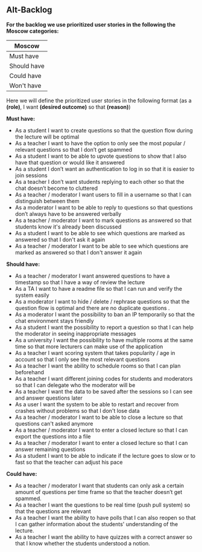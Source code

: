 ## Alt-Backlog

**For the backlog we use prioritized user stories in the following the Moscow categories:**
 
  | **Moscow**  |
  |-----------|
  | Must have   | 
  | Should have | 
  | Could have  |
  | Won't have  |

Here we will define the prioritized user stories in the following format (as a **(role)**, I want **(desired outcome)** so that **(reason)**)

**Must have:**
*	As a student I want to create questions so that the question flow during the lecture will be optimal
*	As a teacher I want to have the option to only see the most popular / relevant questions so that I don’t get spammed
*	As a student I want to be able to upvote questions to show that I also have that question or would like it answered
*	As a student I don’t want an authentication to log in so that it is easier to join sessions
*	As a teacher I don’t want students replying to each other so that the chat doesn’t become to cluttered
*   As a teacher / moderator I want users to fill in a username so that I can distinguish between them
*   As a moderator I want to be able to reply to questions so that questions don’t always have to be answered verbally
*   As a teacher / moderator I want to mark questions as answered so that students know it's already been discussed
*   As a student I want to be able to see which questions are marked as answered so that I don't ask it again
*   As a teacher / moderator I want to be able to see which questions are marked as answered so that I don't answer it again

**Should have:**
*   As a teacher / moderator I want answered questions to have a timestamp so that I have a way of review the lecture
*   As a TA I want to have a readme file so that I can run and verify the system easily
*	As a moderator I want to hide / delete / rephrase questions so that the question flow is optimal and there are no duplicate questions .
*	As a moderator I want the possibility to ban an IP temporarily so that the chat environment stays friendly 
*	As a student I want the possibility to report a question so that I can help the moderator in seeing inappropriate messages
*	As a university I want the possibility to have multiple rooms at the same time so that more lecturers can make use of the application 
*	As a teacher I want scoring system that takes popularity / age in account so that I only see the most relevant questions 
*	As a teacher I want the ability to schedule rooms so that I can plan beforehand 
*	As a teacher I want different joining codes for students and moderators so that I can delegate who the moderator will be 
*   As a teacher I want the data to be saved after the sessions so I can see and answer questions later
*   As a user I want the system to be able to restart and recover from crashes without problems so that I don't lose data
*   As a teacher / moderator I want to be able to close a lecture so that questions can't asked anymore
*   As a teacher / moderator I want to enter a closed lecture so that I can export the questions into a file
*   As a teacher / moderator I want to enter a closed lecture so that I can answer remaining questions
*	As a student I want to be able to indicate if the lecture goes to slow or to fast so that the teacher can adjust his pace

**Could have:**
*	As a teacher / moderator I want that students can only ask a certain amount of questions per time frame so that the teacher doesn’t get spammed.
*	As a teacher I want the questions to be real time (push pull system) so that the questions are relevant
*	As a teacher I want the ability to have polls that I can also reopen so that I can gather information about the students' understanding of the lecture.
* As a teacher I want the ability to have quizzes with a correct answer so that I know whether the students understood a notion.






